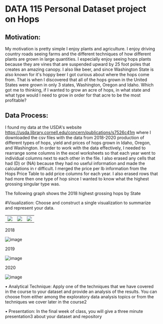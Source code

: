 # DATA 115 Personal Dataset project on Hops


## Motivation: 
   My motivation is pretty simple I enjoy plants and agriculture. I enjoy driving country roads seeing farms and the different techniques of how different plants are grown in large quantities. I especially enjoy seeing hops plants because they are vines that are suspended upward by 25 foot poles that creates an amazing canopy. I also like beer, and since Washington State is also known for it's hoppy beer I got curious about where the hops come from. That is when I discovered that all of the hops grown in the United States were grown in only 3 states, Washington, Oregon and Idaho. Which got me to thinking, if I wanted to grow an acre of hops, in what state and what type would I need to grow in order for that acre to be the most profitable? 

## Data Process: 
   I found my data at the USDA's website https://usda.library.cornell.edu/concern/publications/s7526c41m where I downloaded the csv files with the data from 2018-2020 production of different types of hops, yield and prices of hops grown in Idaho, Oregon, and Washington. 
   In order to work with the data effectively, I needed to rearrange some columns in the excel worksheets so that each year went to individual columns next to each other in the file. I also erased any cells that had (D) or (NA) because they had no useful information and made the calculations in r difficult. I merged the price per lb information from the Hops Price Table to add price columns for each year. I also erased rows that had more then one type of hop since I wanted to know what the highest grossing singular type was. 

The following graph shows the 2018 highest grossing hops by State

#Visualization: 
Choose and construct a single visualization to summarize and represent your data.






<table>
   <tr><td><img src="https://user-images.githubusercontent.com/61097093/114653320-a4e16c00-9c9c-11eb-877a-13db99b28ce7.png"></td><td><img 
  src="https://user-images.githubusercontent.com/61097093/114653362-bb87c300-9c9c-11eb-9c08-59d832beb0bf.png"></td><td><img 
  src="https://user-images.githubusercontent.com/61097093/114653388-cb070c00-9c9c-11eb-9396-ff41e2ca8731.png" ></td></tr>
  
 </table>
 
 2018
 
![image](https://user-images.githubusercontent.com/61097093/114653340-aca11080-9c9c-11eb-88a1-2a1004e1cbf5.png)

2019

![image](https://user-images.githubusercontent.com/61097093/114653372-c2163a80-9c9c-11eb-8534-89d6c03be63a.png)

2020

![image](https://user-images.githubusercontent.com/61097093/114653397-cfcbc000-9c9c-11eb-8bdd-0643133f9868.png)



• Analytical Technique: Apply one of the techniques that we have covered in the course to your
dataset and provide an analysis of the results. You can choose from either among the exploratory data
analysis topics or from the techniques we cover later in the course2

• Presentation: In the final week of class, you will give a three minute presentation3 about your
dataset and repository


